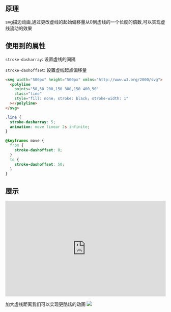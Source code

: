## 原理
svg描边动画,通过更改虚线的起始偏移量从0到虚线的一个长度的倍数,可以实现虚线流动的效果

## 使用到的属性

`stroke-dasharray`: 设置虚线的间隔

`stroke-dashoffset`: 设置虚线起点偏移量


```html
<svg width="500px" height="500px" xmlns="http://www.w3.org/2000/svg">
  <polyline
    points="50,50 200,150 300,150 400,50"
    class="line"
    style="fill: none; stroke: black; stroke-width: 1"
  ></polyline>
</svg>
```

```css
.line {
  stroke-dasharray: 5;
  animation: move linear 2s infinite;
}

@keyframes move {
  from {
    stroke-dashoffset: 0;
  }
  to {
    stroke-dashoffset: 50;
  }
}
```

## 展示
<iframe height="300" style="width: 100%;" scrolling="no" title="svg流动的虚线" src="https://codepen.io/weifun1995/embed/yLKLWjO?default-tab=html%2Cresult" frameborder="no" loading="lazy" allowtransparency="true" allowfullscreen="true">
  See the Pen <a href="https://codepen.io/weifun1995/pen/yLKLWjO">
  svg流动的虚线</a> by weifun1995 (<a href="https://codepen.io/weifun1995">@weifun1995</a>)
  on <a href="https://codepen.io">CodePen</a>.
</iframe>

加大虚线距离我们可以实现更酷炫的动画
![](/img/miaobian.gif)
